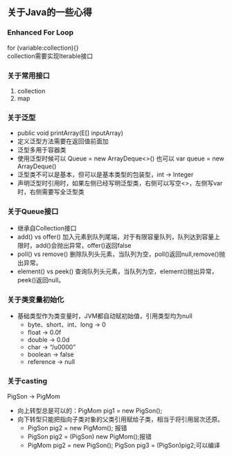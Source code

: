 ## 关于Java的一些心得

### Enhanced For Loop
for (variable:collection){}  
collection需要实现Iterable接口

### 关于常用接口
1. collection
2. map

### 关于泛型
- public <E> void printArray(E[] inputArray)
- 定义泛型方法需要在返回值前面加<E>
- 泛型多用于容器类
- 使用泛型时候可以 Queue<Interger> = new ArrayDeque<>()
  也可以 var queue = new ArrayDeque<Interger>()
- 泛型类不可以是基本，但可以是基本类型的包装型，int -> Integer
- 声明泛型时引用时，如果左侧已经写明泛型类，右侧可以写空<>，左侧写var时，右侧需要写全泛型类


### 关于Queue接口
- 继承自Collection接口
- add() vs offer() 加入元素到队列尾端，对于有限容量队列，队列达到容量上限时，add()会抛出异常，offer()返回false
- poll() vs remove() 删除队列头元素，当队列为空，poll()返回null,remove()抛出异常。
- element() vs peek() 查询队列头元素，当队列为空，element()抛出异常，peek()返回null。

### 关于类变量初始化
- 基础类型作为类变量时，JVM都自动赋初始值，引用类型均为null
  - byte、short、int、long -> 0
  - float -> 0.0f
  - double -> 0.0d
  - char -> “/u0000”
  - boolean -> false
  - reference -> null

### 关于casting
PigSon -> PigMom

- 向上转型总是可以的：PigMom pig1 = new PigSon();
- 向下转型只能把指向子类对象的父类引用赋给子类，相当于将引用层次还原。
  - PigSon pig2 = new PigMom(); 报错
  - PigSon pig2 = (PigSon) new PigMom();报错
  - PigMom pig2 = new PigSon(); PigSon pig3 = (PigSon)pig2;可以编译
  
